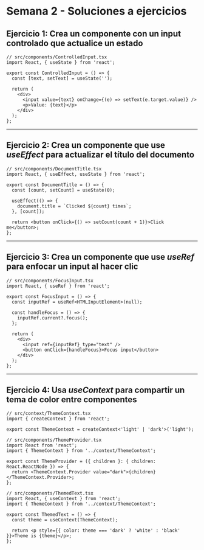 # Semana 2 - Soluciones a ejercicios

## Ejercicio 1: Crea un componente con un input controlado que actualice un estado

```tsx
// src/components/ControlledInput.tsx
import React, { useState } from 'react';

export const ControlledInput = () => {
  const [text, setText] = useState('');

  return (
    <div>
      <input value={text} onChange={(e) => setText(e.target.value)} />
      <p>Value: {text}</p>
    </div>
  );
};
```

---

## Ejercicio 2: Crea un componente que use *useEffect* para actualizar el título del documento

```tsx
// src/components/DocumentTitle.tsx
import React, { useEffect, useState } from 'react';

export const DocumentTitle = () => {
  const [count, setCount] = useState(0);

  useEffect(() => {
    document.title = `Clicked ${count} times`;
  }, [count]);

  return <button onClick={() => setCount(count + 1)}>Click me</button>;
};
```

---

## Ejercicio 3: Crea un componente que use *useRef* para enfocar un input al hacer clic

```tsx
// src/components/FocusInput.tsx
import React, { useRef } from 'react';

export const FocusInput = () => {
  const inputRef = useRef<HTMLInputElement>(null);

  const handleFocus = () => {
    inputRef.current?.focus();
  };

  return (
    <div>
      <input ref={inputRef} type="text" />
      <button onClick={handleFocus}>Focus input</button>
    </div>
  );
};
```

---

## Ejercicio 4: Usa *useContext* para compartir un tema de color entre componentes

```tsx
// src/context/ThemeContext.tsx
import { createContext } from 'react';

export const ThemeContext = createContext<'light' | 'dark'>('light');

// src/components/ThemeProvider.tsx
import React from 'react';
import { ThemeContext } from '../context/ThemeContext';

export const ThemeProvider = ({ children }: { children: React.ReactNode }) => {
  return <ThemeContext.Provider value="dark">{children}</ThemeContext.Provider>;
};

// src/components/ThemedText.tsx
import React, { useContext } from 'react';
import { ThemeContext } from '../context/ThemeContext';

export const ThemedText = () => {
  const theme = useContext(ThemeContext);

  return <p style={{ color: theme === 'dark' ? 'white' : 'black' }}>Theme is {theme}</p>;
};
```

